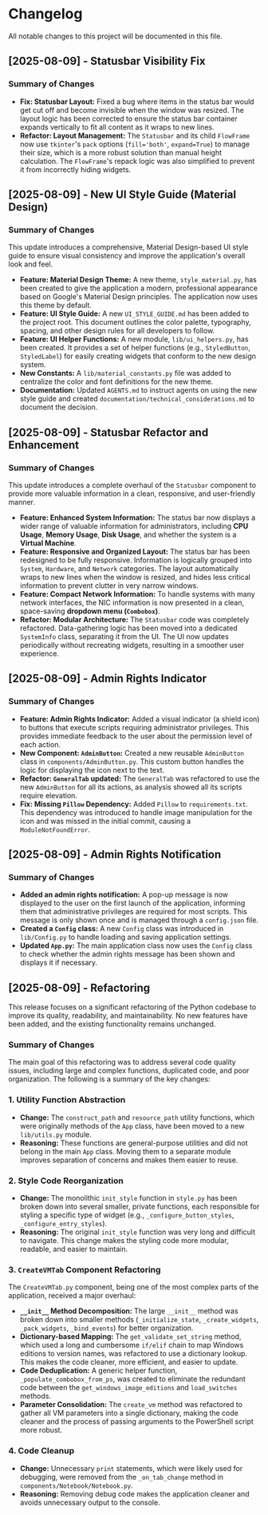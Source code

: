 # Changelog

All notable changes to this project will be documented in this file.

## [2025-08-09] - Statusbar Visibility Fix

### Summary of Changes

- **Fix: Statusbar Layout:** Fixed a bug where items in the status bar would get cut off and become invisible when the window was resized. The layout logic has been corrected to ensure the status bar container expands vertically to fit all content as it wraps to new lines.
- **Refactor: Layout Management:** The `Statusbar` and its child `FlowFrame` now use `tkinter`'s `pack` options (`fill='both'`, `expand=True`) to manage their size, which is a more robust solution than manual height calculation. The `FlowFrame`'s repack logic was also simplified to prevent it from incorrectly hiding widgets.

## [2025-08-09] - New UI Style Guide (Material Design)

### Summary of Changes

This update introduces a comprehensive, Material Design-based UI style guide to ensure visual consistency and improve the application's overall look and feel.

- **Feature: Material Design Theme:** A new theme, `style_material.py`, has been created to give the application a modern, professional appearance based on Google's Material Design principles. The application now uses this theme by default.
- **Feature: UI Style Guide:** A new `UI_STYLE_GUIDE.md` has been added to the project root. This document outlines the color palette, typography, spacing, and other design rules for all developers to follow.
- **Feature: UI Helper Functions:** A new module, `lib/ui_helpers.py`, has been created. It provides a set of helper functions (e.g., `StyledButton`, `StyledLabel`) for easily creating widgets that conform to the new design system.
- **New Constants:** A `lib/material_constants.py` file was added to centralize the color and font definitions for the new theme.
- **Documentation:** Updated `AGENTS.md` to instruct agents on using the new style guide and created `documentation/technical_considerations.md` to document the decision.

## [2025-08-09] - Statusbar Refactor and Enhancement

### Summary of Changes

This update introduces a complete overhaul of the `Statusbar` component to provide more valuable information in a clean, responsive, and user-friendly manner.

- **Feature: Enhanced System Information:** The status bar now displays a wider range of valuable information for administrators, including **CPU Usage**, **Memory Usage**, **Disk Usage**, and whether the system is a **Virtual Machine**.
- **Feature: Responsive and Organized Layout:** The status bar has been redesigned to be fully responsive. Information is logically grouped into `System`, `Hardware`, and `Network` categories. The layout automatically wraps to new lines when the window is resized, and hides less critical information to prevent clutter in very narrow windows.
- **Feature: Compact Network Information:** To handle systems with many network interfaces, the NIC information is now presented in a clean, space-saving **dropdown menu (`Combobox`)**.
- **Refactor: Modular Architecture:** The `Statusbar` code was completely refactored. Data-gathering logic has been moved into a dedicated `SystemInfo` class, separating it from the UI. The UI now updates periodically without recreating widgets, resulting in a smoother user experience.

## [2025-08-09] - Admin Rights Indicator

### Summary of Changes

- **Feature: Admin Rights Indicator:** Added a visual indicator (a shield icon) to buttons that execute scripts requiring administrator privileges. This provides immediate feedback to the user about the permission level of each action.
- **New Component: `AdminButton`:** Created a new reusable `AdminButton` class in `components/AdminButton.py`. This custom button handles the logic for displaying the icon next to the text.
- **Refactor: `GeneralTab` updated:** The `GeneralTab` was refactored to use the new `AdminButton` for all its actions, as analysis showed all its scripts require elevation.
- **Fix: Missing `Pillow` Dependency:** Added `Pillow` to `requirements.txt`. This dependency was introduced to handle image manipulation for the icon and was missed in the initial commit, causing a `ModuleNotFoundError`.

## [2025-08-09] - Admin Rights Notification

### Summary of Changes

- **Added an admin rights notification:** A pop-up message is now displayed to the user on the first launch of the application, informing them that administrative privileges are required for most scripts. This message is only shown once and is managed through a `config.json` file.
- **Created a `Config` class:** A new `Config` class was introduced in `lib/Config.py` to handle loading and saving application settings.
- **Updated `App.py`:** The main application class now uses the `Config` class to check whether the admin rights message has been shown and displays it if necessary.

## [2025-08-09] - Refactoring

This release focuses on a significant refactoring of the Python codebase to improve its quality, readability, and maintainability. No new features have been added, and the existing functionality remains unchanged.

### Summary of Changes

The main goal of this refactoring was to address several code quality issues, including large and complex functions, duplicated code, and poor organization. The following is a summary of the key changes:

### 1. **Utility Function Abstraction**

- **Change:** The `construct_path` and `resource_path` utility functions, which were originally methods of the `App` class, have been moved to a new `lib/utils.py` module.
- **Reasoning:** These functions are general-purpose utilities and did not belong in the main `App` class. Moving them to a separate module improves separation of concerns and makes them easier to reuse.

### 2. **Style Code Reorganization**

- **Change:** The monolithic `init_style` function in `style.py` has been broken down into several smaller, private functions, each responsible for styling a specific type of widget (e.g., `_configure_button_styles`, `_configure_entry_styles`).
- **Reasoning:** The original `init_style` function was very long and difficult to navigate. This change makes the styling code more modular, readable, and easier to maintain.

### 3. **`CreateVMTab` Component Refactoring**

The `CreateVMTab.py` component, being one of the most complex parts of the application, received a major overhaul:

- **`__init__` Method Decomposition:** The large `__init__` method was broken down into smaller methods (`_initialize_state`, `_create_widgets`, `_pack_widgets`, `_bind_events`) for better organization.
- **Dictionary-based Mapping:** The `get_validate_set_string` method, which used a long and cumbersome `if/elif` chain to map Windows editions to version names, was refactored to use a dictionary lookup. This makes the code cleaner, more efficient, and easier to update.
- **Code Deduplication:** A generic helper function, `_populate_combobox_from_ps`, was created to eliminate the redundant code between the `get_windows_image_editions` and `load_switches` methods.
- **Parameter Consolidation:** The `create_vm` method was refactored to gather all VM parameters into a single dictionary, making the code cleaner and the process of passing arguments to the PowerShell script more robust.

### 4. **Code Cleanup**

- **Change:** Unnecessary `print` statements, which were likely used for debugging, were removed from the `_on_tab_change` method in `components/Notebook/Notebook.py`.
- **Reasoning:** Removing debug code makes the application cleaner and avoids unnecessary output to the console.
